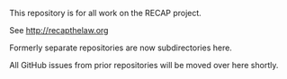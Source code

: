 This repository is for all work on the RECAP project.

See http://recapthelaw.org

Formerly separate repositories are now subdirectories here.

All GitHub issues from prior repositories will be moved over here shortly.
